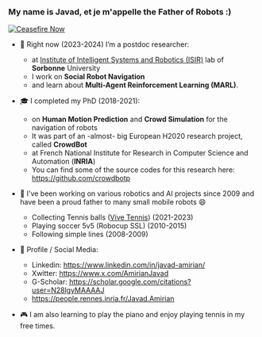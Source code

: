 ### My name is Javad, et je m'appelle the Father of Robots :)
[![Ceasefire Now](https://badge.techforpalestine.org/ceasefire-now)](https://techforpalestine.org/learn-more)
- 🔭 Right now (2023-2024) I’m a postdoc researcher:
  * at [Institute of Intelligent Systems and Robotics (ISIR)](https://www.isir.upmc.fr) lab of **Sorbonne** University
  * I work on **Social Robot Navigation**
  * and learn about **Multi-Agent Reinforcement Learning (MARL)**.

- 🎓 I completed my PhD (2018-2021):
  * on **Human Motion Prediction** and **Crowd Simulation** for the navigation of robots
  * It was part of an -almost- big European H2020 research project, called **CrowdBot**
  * at French National Institute for Research in Computer Science and Automation (**INRIA**)
  * You can find some of the source codes for this research here: https://github.com/crowdbotp

- 🤖 I've been working on various robotics and AI projects since 2009 and have been a proud father to many small mobile robots 😄
  * Collecting Tennis balls ([Vive Tennis](https://www.vivetennis.com)) (2021-2023)
  * Playing soccer 5v5 (Robocup SSL) (2010-2015)
  * Following simple lines (2008-2009)

- 📠 Profile / Social Media:
   * Linkedin: https://www.linkedin.com/in/javad-amirian/
   * Xwitter: https://www.x.com/AmirianJavad
   * G-Scholar: https://scholar.google.com/citations?user=N28lgyMAAAAJ
   * https://people.rennes.inria.fr/Javad.Amirian
   
- 🎮 I am also learning to play the piano and enjoy playing tennis in my free times.


<!--
- 👯 I’m looking to collaborate on ...
- 🤔 I’m looking for help with ...
- 💬 Ask me about ...
- 😄 Pronouns: ...
- ⚡ Fun fact: ...
-->
